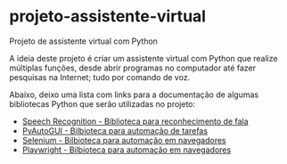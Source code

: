 # projeto-assistente-virtual

Projeto de assistente virtual com Python

A ideia deste projeto é criar um assistente virtual com Python que realize múltiplas funções, desde abrir programas no computador até fazer pesquisas na Internet; tudo por comando de voz.

Abaixo, deixo uma lista com links para a documentação de algumas bibliotecas Python que serão utilizadas no projeto:

<ul>
    <li><a href="https://github.com/Uberi/speech_recognition/blob/master/reference/library-reference.rst" target="_blank" rel="external">Speech Recognition - Biblioteca para reconhecimento de fala</a>
    <li><a href="https://pyautogui.readthedocs.io/en/latest/" target="_blank" rel="external">PyAutoGUI - Bilbioteca para automação de tarefas</a>
    <li><a href="https://www.selenium.dev/documentation/" target="_blank" rel="external">Selenium - Bilbioteca para automação em navegadores</a>
    <li><a href="https://playwright.dev/docs/intro" target="_blank" rel="external">Playwright - Bilbioteca para automação em navegadores</a>
</ul>
